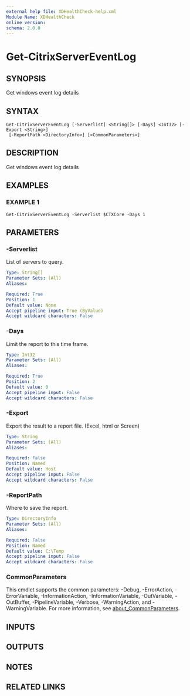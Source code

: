 ```yaml
---
external help file: XDHealthCheck-help.xml
Module Name: XDHealthCheck
online version:
schema: 2.0.0
---
```


# Get-CitrixServerEventLog

## SYNOPSIS
Get windows event log details

## SYNTAX

```
Get-CitrixServerEventLog [-Serverlist] <String[]> [-Days] <Int32> [-Export <String>]
 [-ReportPath <DirectoryInfo>] [<CommonParameters>]
```

## DESCRIPTION
Get windows event log details

## EXAMPLES

### EXAMPLE 1
```
Get-CitrixServerEventLog -Serverlist $CTXCore -Days 1
```

## PARAMETERS

### -Serverlist
List of servers to query.

```yaml
Type: String[]
Parameter Sets: (All)
Aliases:

Required: True
Position: 1
Default value: None
Accept pipeline input: True (ByValue)
Accept wildcard characters: False
```

### -Days
Limit the report to this time frame.

```yaml
Type: Int32
Parameter Sets: (All)
Aliases:

Required: True
Position: 2
Default value: 0
Accept pipeline input: False
Accept wildcard characters: False
```

### -Export
Export the result to a report file.
(Excel, html or Screen)

```yaml
Type: String
Parameter Sets: (All)
Aliases:

Required: False
Position: Named
Default value: Host
Accept pipeline input: False
Accept wildcard characters: False
```

### -ReportPath
Where to save the report.

```yaml
Type: DirectoryInfo
Parameter Sets: (All)
Aliases:

Required: False
Position: Named
Default value: C:\Temp
Accept pipeline input: False
Accept wildcard characters: False
```

### CommonParameters
This cmdlet supports the common parameters: -Debug, -ErrorAction, -ErrorVariable, -InformationAction, -InformationVariable, -OutVariable, -OutBuffer, -PipelineVariable, -Verbose, -WarningAction, and -WarningVariable. For more information, see [about_CommonParameters](http://go.microsoft.com/fwlink/?LinkID=113216).

## INPUTS

## OUTPUTS

## NOTES

## RELATED LINKS
